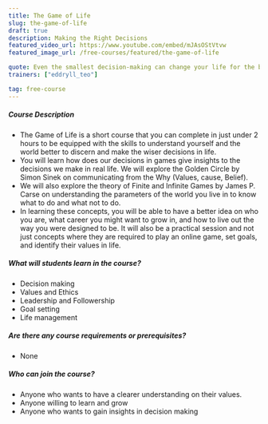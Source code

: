 ```yaml
---
title: The Game of Life
slug: the-game-of-life
draft: true
description: Making the Right Decisions
featured_video_url: https://www.youtube.com/embed/mJAsOStVtvw
featured_image_url: /free-courses/featured/the-game-of-life

quote: Even the smallest decision-making can change your life for the better
trainers: ["eddryll_teo"]

tag: free-course
---
```


<section id="course_info" class="py-5">
  <div class="container">
    <div class="row">
      <div class="col-lg-6 mb-3">
        <div class="course_info__content">
          <div class="course_info__content-align">
            <h5>Course Description</h5>
            <ul class="terms-condition__list">
              <li class="terms-condition__list-point">
                The Game of Life is a short course that you can complete in
                just under 2 hours to be equipped with the skills to
                understand yourself and the world better to discern and make
                the wiser decisions in life.
              </li>
              <li class="terms-condition__list-point">
                You will learn how does our decisions in games give insights
                to the decisions we make in real life. We will explore the
                Golden Circle by Simon Sinek on communicating from the Why
                (Values, cause, Belief).
              </li>
              <li class="terms-condition__list-point">
                We will also explore the theory of Finite and Infinite Games
                by James P. Carse on understanding the parameters of the
                world you live in to know what to do and what not to do.
              </li>
              <li class="terms-condition__list-point">
                In learning these concepts, you will be able to have a
                better idea on who you are, what career you might want to
                grow in, and how to live out the way you were designed to
                be. It will also be a practical session and not just
                concepts where they are required to play an online game, set
                goals, and identify their values in life.
              </li>
            </ul>
          </div>
        </div>
      </div>
      <div class="col-lg-6 mb-3">
        <div class="course_info__content">
          <div class="course_info__content-align">
            <h5>What will students learn in the course?</h5>
            <ul class="terms-condition__list">
              <li class="terms-condition__list-point">Decision making</li>
              <li class="terms-condition__list-point">Values and Ethics</li>
              <li class="terms-condition__list-point">
                Leadership and Followership
              </li>
              <li class="terms-condition__list-point">Goal setting</li>
              <li class="terms-condition__list-point">Life management</li>
            </ul>
            <h5>Are there any course requirements or prerequisites?</h5>
            <ul class="terms-condition__list">
              <li class="terms-condition__list-point">None</li>
            </ul>
            <h5>Who can join the course?</h5>
            <ul class="terms-condition__list">
              <li class="terms-condition__list-point">
                Anyone who wants to have a clearer understanding on their
                values.
              </li>
              <li class="terms-condition__list-point">
                Anyone willing to learn and grow
              </li>
              <li class="terms-condition__list-point">
                Anyone who wants to gain insights in decision making
              </li>
            </ul>
          </div>
        </div>
      </div>
    </div>
  </div>
</section>